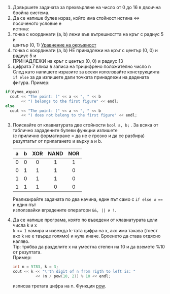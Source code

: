1. Довършете задачата за прехвърляне на число от 0 до 16 в двоична бройна система.
2. Да се напише булев израз, който има стойност истина <=> посоченото условие е   
   истина:
  1. точка с координати (a, b) лежи във вътрешността на кръг с радиус 5 и   
     център (0, 1) [Уравнение на окръжност](http://en.wikipedia.org/wiki/Circle#Equations)
  2. точка с координати (a, b) НЕ принадлежи на кръг с център (0, 0) и радиус 5 и    
     ПРИНАДЛЕЖИ на кръг с център (0, 0) и радиус 13
  3. цифрата 7 влиза в записа на трицифрено положително число n  
  След като напишете изразите за всеки използвайте конструкцията `if else` за да 
  изпишете дали точката принадлежи на дадената фигура. 
  Пример:   
  ```C++
  if(булев_израз)
    cout << "The point: (" << a << ", " << b 
         << ") belongs to the first figure" << endl;
  else
    cout << "The point: (" << a << ", " << b 
         << ") does not belong to the first figure" << endl;
  ```
  
3. Поискайте от клавиатурата двe стойности `bool a, b;` . 
   За всяка от таблично зададените булеви функции изпишете   
   (с прилично форматиране = да не е грозно и да се разбира)   
   резултатът от прилагането и върху а и b.

   |a|b|XOR | NAND | NOR
   |:--:|:--:|:--:|:--:|:--:|
   |0 | 0 | 0 | 1 | 1 |
   |0 | 1 | 1 | 1 | 0 |
   |1 | 0 | 1 | 1 | 0 |
   |1 | 1 | 1 | 0 | 0 |

   Реализирайте задачата по два начина, един път само с `if else и ==` и един път    
   използвайки вградените оператори `&&, || и !`.    
4. Да се напише програма, която по въведени от клавиатурата цели числа k и x   
   `k >= 1` намира и извежда k-тата цифра на x, ако има такава (тоест ако k не 
     е твърде голямо) и нула иначе. Броенето да става отдясно наляво.  
    Tip: трябва да разделите x на уместна степен на 10 и да вземете %10 от резултата.   
    Пример:   
    ```C++
    int n = 5783, k = 3;
    cout << k << "\'th digit of n from rigth to left is: "
              << (n / pow(10, 2)) % 10 << endl;
    ``` 
    изписва третата цифра на n. 
    Функция [pow](http://www.cplusplus.com/reference/cmath/pow/).

    

